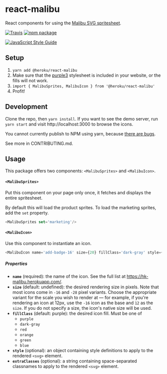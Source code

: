# react-malibu

React components for using the [Malibu SVG spritesheet](https://github.com/heroku/malibu).

[![Travis][build-badge]][build]
[![npm package][npm-badge]][npm]

[build-badge]: https://img.shields.io/travis/heroku/react-malibu/master.png?style=flat-square
[build]: https://travis-ci.org/heroku/react-malibu

[npm-badge]: https://img.shields.io/npm/v/@heroku/react-malibu.png?style=flat-square
[npm]: https://www.npmjs.org/package/@heroku/react-malibu

[![JavaScript Style Guide](https://cdn.rawgit.com/feross/standard/master/badge.svg)](https://github.com/feross/standard)


## Setup

1. `yarn add @heroku/react-malibu`
2. Make sure that the [purple3](https://github.com/heroku/purple3) stylesheet is included in your website, or the fills will not work.
3. `import { MalibuSprites, MalibuIcon } from '@heroku/react-malibu'`
4. Profit!

## Development

Clone the repo, then `yarn install`. If you want to see the demo server, run `yarn start` and visit http://localhost:3000 to browse the icons.

You cannot currently publish to NPM using yarn, because [there are bugs](https://github.com/yarnpkg/yarn/issues/754).

See more in CONTRIBUTING.md.

## Usage

This package offers two components: `<MalibuSprites>` and `<MalibuIcon>`.

#### `<MalibuSprites>`

Put this component on your page only once, it fetches and displays the entire spritesheet.

By default this will load the product sprites. To load the marketing sprites, add the `set` property.

```js
<MalibuSprites set='marketing'/>
```

#### `<MalibuIcon>`

Use this component to instantiate an icon.

```js
<MalibuIcon name='add-badge-16' size={20} fillClass='dark-gray' style={'position': 'fixed'} extraClasses='foo bar baz'/>
```

##### Properties

* **`name`** (required): the name of the icon. See the full list at https://hk-malibu.herokuapp.com/.
* **`size`** (default: undefined): the desired rendering size in pixels. Note that most icons come in `-16` and `-28` pixel variants. Choose the appropriate variant for the scale you wish to render at — for example, if you're rendering an icon at 12px, use the `-16` icon as the base and `12` as the `size`. If you do not specify a size, the icon's native size will be used.
* **`fillClass`** (default: purple): the desired icon fill. Must be one of
  - `purple`
  - `dark-gray`
  - `red`
  - `orange`
  - `green`
  - `blue`
* **`style`** (optional): an object containing style definitions to apply to the rendered `<svg>` element.
* **`extraClasses`** (optional): a string containing space-separated classnames to apply to the rendered `<svg>` element.
